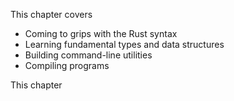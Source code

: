 This chapter covers

- Coming to grips with the Rust syntax
- Learning fundamental types and data structures
- Building command-line utilities
- Compiling programs

This chapter